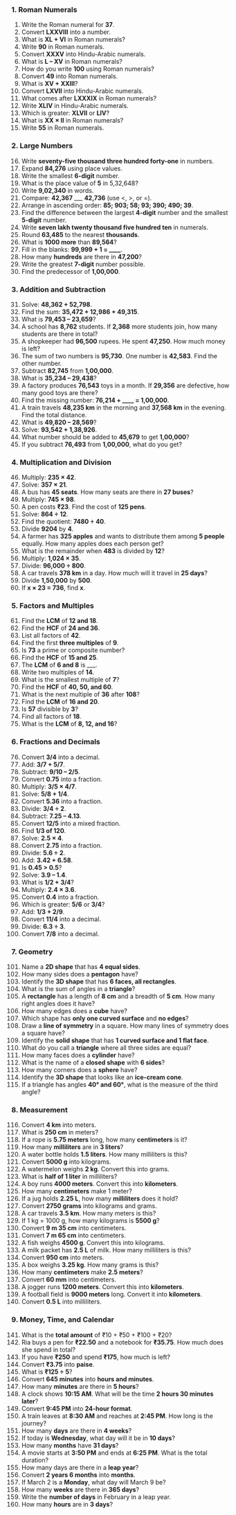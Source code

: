  ### **1. Roman Numerals**  
1. Write the Roman numeral for **37**.  
2. Convert **LXXVIII** into a number.  
3. What is **XL + VI** in Roman numerals?  
4. Write **90** in Roman numerals.  
5. Convert **XXXV** into Hindu-Arabic numerals.  
6. What is **L – XV** in Roman numerals?  
7. How do you write **100** using Roman numerals?  
8. Convert **49** into Roman numerals.  
9. What is **XV + XXIII**?  
10. Convert **LXVII** into Hindu-Arabic numerals.  
11. What comes after **LXXXIX** in Roman numerals?  
12. Write **XLIV** in Hindu-Arabic numerals.  
13. Which is greater: **XLVII** or **LIV**?  
14. What is **XX × II** in Roman numerals?  
15. Write **55** in Roman numerals.  

 ### **2. Large Numbers**  
16. Write **seventy-five thousand three hundred forty-one** in numbers.  
17. Expand **84,276** using place values.  
18. Write the smallest **6-digit** number.  
19. What is the place value of **5** in 5,32,648?  
20. Write **9,02,340** in words.  
21. Compare: **42,367** ___ **42,736** (use <, >, or =).  
22. Arrange in ascending order: **85; 903; 58; 93; 390; 490; 39**.  
23. Find the difference between the largest **4-digit** number and the smallest **5-digit** number.  
24. Write **seven lakh twenty thousand five hundred ten** in numerals.  
25. Round **63,485** to the nearest **thousands**.  
26. What is **1000 more** than **89,564**?  
27. Fill in the blanks: **99,999 + 1 = ____**.  
28. How many **hundreds** are there in **47,200**?  
29. Write the greatest **7-digit** number possible.  
30. Find the predecessor of **1,00,000**.  

 ### **3. Addition and Subtraction**  
31. Solve: **48,362 + 52,798**.  
32. Find the sum: **35,472 + 12,986 + 49,315**.  
33. What is **79,453 – 23,659**?  
34. A school has **8,762** students. If **2,368** more students join, how many students are there in total?  
35. A shopkeeper had **96,500** rupees. He spent **47,250**. How much money is left?  
36. The sum of two numbers is **95,730**. One number is **42,583**. Find the other number.  
37. Subtract **82,745** from **1,00,000**.  
38. What is **35,234 – 29,438**?  
39. A factory produces **76,543** toys in a month. If **29,356** are defective, how many good toys are there?  
40. Find the missing number: **76,214 + ____ = 1,00,000**.  
41. A train travels **48,235 km** in the morning and **37,568 km** in the evening. Find the total distance.  
42. What is **49,820 – 28,569**?  
43. Solve: **93,542 + 1,38,926**.  
44. What number should be added to **45,679** to get **1,00,000**?  
45. If you subtract **76,493** from **1,00,000**, what do you get?  

 ### **4. Multiplication and Division**  
46. Multiply: **235 × 42**.  
47. Solve: **357 × 21**.  
48. A bus has **45 seats**. How many seats are there in **27 buses**?  
49. Multiply: **745 × 98**.  
50. A pen costs **₹23**. Find the cost of **125 pens**.  
51. Solve: **864 ÷ 12**.  
52. Find the quotient: **7480 ÷ 40**.  
53. Divide **9204** by **4**.  
54. A farmer has **325 apples** and wants to distribute them among **5 people** equally. How many apples does each person get?  
55. What is the remainder when **483** is divided by **12**?  
56. Multiply: **1,024 × 35**.  
57. Divide: **96,000 ÷ 800**.  
58. A car travels **378 km** in a day. How much will it travel in **25 days**?  
59. Divide **1,50,000** by **500**.  
60. If **x × 23 = 736**, find **x**.  

 ### **5. Factors and Multiples**  
61. Find the **LCM** of **12 and 18**.  
62. Find the **HCF** of **24 and 36**.  
63. List all factors of **42**.  
64. Find the first **three multiples** of **9**.  
65. Is **73** a prime or composite number?  
66. Find the **HCF** of **15 and 25**.  
67. The **LCM** of **6 and 8** is ___.  
68. Write two multiples of **14**.  
69. What is the smallest multiple of **7**?  
70. Find the **HCF** of **40, 50, and 60**.  
71. What is the next multiple of **36** after **108**?  
72. Find the **LCM** of **16 and 20**.  
73. Is **57** divisible by **3**?  
74. Find all factors of **18**.  
75. What is the **LCM** of **8, 12, and 16**?  

 ### **6. Fractions and Decimals**  
76. Convert **3/4** into a decimal.  
77. Add: **3/7 + 5/7**.  
78. Subtract: **9/10 – 2/5**.  
79. Convert **0.75** into a fraction.  
80. Multiply: **3/5 × 4/7**.  
81. Solve: **5/8 + 1/4**.  
82. Convert **5.36** into a fraction.  
83. Divide: **3/4 ÷ 2**.  
84. Subtract: **7.25 – 4.13**.  
85. Convert **12/5** into a mixed fraction.  
86. Find **1/3 of 120**.  
87. Solve: **2.5 × 4**.  
88. Convert **2.75** into a fraction.  
89. Divide: **5.6 ÷ 2**.  
90. Add: **3.42 + 6.58**.  
91. Is **0.45 > 0.5**?  
92. Solve: **3.9 – 1.4**.  
93. What is **1/2 + 3/4**?  
94. Multiply: **2.4 × 3.6**.  
95. Convert **0.4** into a fraction.  
96. Which is greater: **5/6** or **3/4**?  
97. Add: **1/3 + 2/9**.  
98. Convert **11/4** into a decimal.  
99. Divide: **6.3 ÷ 3**.  
100. Convert **7/8** into a decimal.  

 ### **7. Geometry**  
101. Name a **2D shape** that has **4 equal sides**.  
102. How many sides does a **pentagon** have?  
103. Identify the **3D shape** that has **6 faces, all rectangles**.  
104. What is the sum of angles in a **triangle**?  
105. A **rectangle** has a length of **8 cm** and a breadth of **5 cm**. How many right angles does it have?  
106. How many edges does a **cube** have?  
107. Which shape has **only one curved surface** and **no edges**?  
108. Draw a **line of symmetry** in a square. How many lines of symmetry does a square have?  
109. Identify the **solid shape** that has **1 curved surface and 1 flat face**.  
110. What do you call a **triangle** where all three sides are equal?  
111. How many faces does a **cylinder** have?  
112. What is the name of a **closed shape** with **6 sides**?  
113. How many corners does a **sphere** have?  
114. Identify the **3D shape** that looks like an **ice-cream cone**.  
115. If a triangle has angles **40° and 60°**, what is the measure of the third angle?  

 ### **8. Measurement**  
116. Convert **4 km** into meters.  
117. What is **250 cm** in meters?  
118. If a rope is **5.75 meters** long, how many **centimeters** is it?  
119. How many **milliliters** are in **3 liters**?  
120. A water bottle holds **1.5 liters**. How many milliliters is this?  
121. Convert **5000 g** into kilograms.  
122. A watermelon weighs **2 kg**. Convert this into grams.  
123. What is **half of 1 liter** in milliliters?  
124. A boy runs **4000 meters**. Convert this into **kilometers**.  
125. How many **centimeters** make 1 meter?  
126. If a jug holds **2.25 L**, how many **milliliters** does it hold?  
127. Convert **2750 grams** into kilograms and grams.  
128. A car travels **3.5 km**. How many meters is this?  
129. If 1 kg = 1000 g, how many kilograms is **5500 g**?  
130. Convert **9 m 35 cm** into centimeters.  
131. Convert **7 m 65 cm** into centimeters.  
132. A fish weighs **4500 g**. Convert this into kilograms.  
133. A milk packet has **2.5 L** of milk. How many milliliters is this?  
134. Convert **950 cm** into meters.  
135. A box weighs **3.25 kg**. How many grams is this?  
136. How many **centimeters** make **2.5 meters**?  
137. Convert **60 mm** into centimeters.  
138. A jogger runs **1200 meters**. Convert this into **kilometers**.  
139. A football field is **9000 meters** long. Convert it into **kilometers**.  
140. Convert **0.5 L** into milliliters.  

 ### **9. Money, Time, and Calendar**  
141. What is the **total amount** of ₹10 + ₹50 + ₹100 + ₹20?  
142. Ria buys a pen for **₹22.50** and a notebook for **₹35.75**. How much does she spend in total?  
143. If you have **₹250** and spend **₹175**, how much is left?  
144. Convert **₹3.75** into **paise**.  
145. What is **₹125 ÷ 5**?  
146. Convert **645 minutes** into **hours and minutes**.  
147. How many **minutes** are there in **5 hours**?  
148. A clock shows **10:15 AM**. What will be the time **2 hours 30 minutes later**?  
149. Convert **9:45 PM** into **24-hour format**.  
150. A train leaves at **8:30 AM** and reaches at **2:45 PM**. How long is the journey?  
151. How many **days** are there in **4 weeks**?  
152. If today is **Wednesday**, what day will it be in **10 days**?  
153. How many **months** have **31 days**?  
154. A movie starts at **3:50 PM** and ends at **6:25 PM**. What is the total duration?  
155. How many days are there in a **leap year**?  
156. Convert **2 years 6 months** into **months**.  
157. If March 2 is a **Monday**, what day will March 9 be?  
158. How many **weeks** are there in **365 days**?  
159. Write the **number of days** in February in a leap year.  
160. How many **hours** are in **3 days**?  
